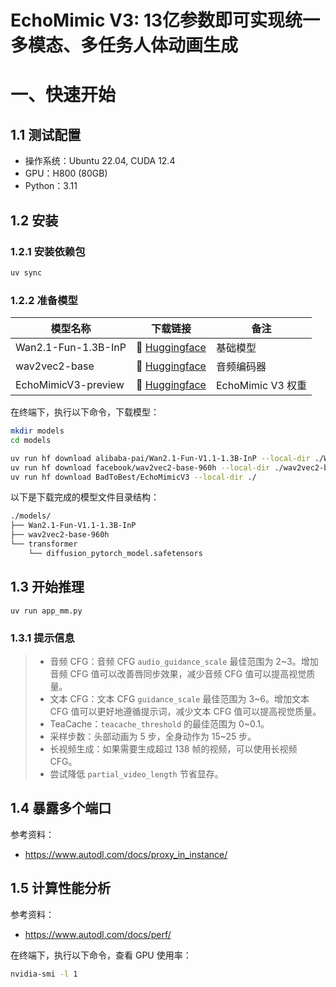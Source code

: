 # EchoMimic V3: 13亿参数即可实现统一多模态、多任务人体动画生成

# 一、快速开始

## 1.1 测试配置
- 操作系统：Ubuntu 22.04, CUDA 12.4
- GPU：H800 (80GB)
- Python：3.11

## 1.2 安装

### 1.2.1 安装依赖包

```sh
uv sync
```

### 1.2.2 准备模型

| 模型名称            | 下载链接                                                                     | 备注              |
| ------------------- | ---------------------------------------------------------------------------- | ----------------- |
| Wan2.1-Fun-1.3B-InP | 🤗 [Huggingface](https://huggingface.co/alibaba-pai/Wan2.1-Fun-V1.1-1.3B-InP) | 基础模型          |
| wav2vec2-base       | 🤗 [Huggingface](https://huggingface.co/facebook/wav2vec2-base-960h)          | 音频编码器        |
| EchoMimicV3-preview | 🤗 [Huggingface](https://huggingface.co/BadToBest/EchoMimicV3)                | EchoMimic V3 权重 |

在终端下，执行以下命令，下载模型：

```sh
mkdir models
cd models

uv run hf download alibaba-pai/Wan2.1-Fun-V1.1-1.3B-InP --local-dir ./Wan2.1-Fun-V1.1-1.3B-InP
uv run hf download facebook/wav2vec2-base-960h --local-dir ./wav2vec2-base-960h
uv run hf download BadToBest/EchoMimicV3 --local-dir ./
```

以下是下载完成的模型文件目录结构：

```sh
./models/
├── Wan2.1-Fun-V1.1-1.3B-InP
├── wav2vec2-base-960h
└── transformer
    └── diffusion_pytorch_model.safetensors
```

## 1.3 开始推理

```
uv run app_mm.py
```

### 1.3.1 提示信息

> - 音频 CFG：音频 CFG `audio_guidance_scale` 最佳范围为 2~3。增加音频 CFG 值可以改善唇同步效果，减少音频 CFG 值可以提高视觉质量。
> - 文本 CFG：文本 CFG `guidance_scale` 最佳范围为 3~6。增加文本 CFG 值可以更好地遵循提示词，减少文本 CFG 值可以提高视觉质量。
> - TeaCache：`teacache_threshold` 的最佳范围为 0~0.1。
> - 采样步数：头部动画为 5 步，全身动作为 15~25 步。
> - ​长视频生成：如果需要生成超过 138 帧的视频，可以使用长视频 CFG。
> - 尝试降低 `partial_video_length` 节省显存。

## 1.4 暴露多个端口

参考资料：
- https://www.autodl.com/docs/proxy_in_instance/

## 1.5 计算性能分析

参考资料：
- https://www.autodl.com/docs/perf/

在终端下，执行以下命令，查看 GPU 使用率：

```sh
nvidia-smi -l 1
```